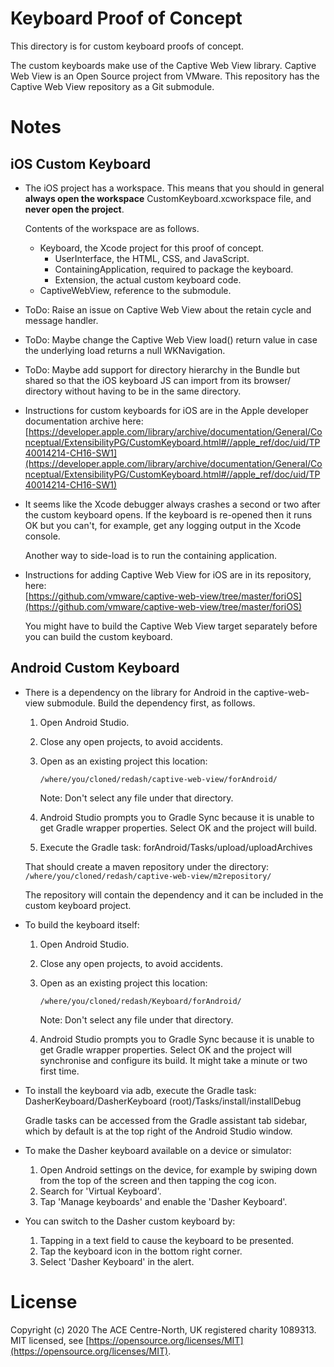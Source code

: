 Keyboard Proof of Concept
=========================
This directory is for custom keyboard proofs of concept.

The custom keyboards make use of the Captive Web View library. Captive Web View
is an Open Source project from VMware. This repository has the Captive Web View
repository as a Git submodule.

Notes
=====

## iOS Custom Keyboard

-   The iOS project has a workspace. This means that you should in general
    **always open the workspace** CustomKeyboard.xcworkspace file, and **never
    open the project**.

    Contents of the workspace are as follows.

    -   Keyboard, the Xcode project for this proof of concept.
        -   UserInterface, the HTML, CSS, and JavaScript.
        -   ContainingApplication, required to package the keyboard.
        -   Extension, the actual custom keyboard code.
    -   CaptiveWebView, reference to the submodule.

-   ToDo: Raise an issue on Captive Web View about the retain cycle and message
    handler.

-   ToDo: Maybe change the Captive Web View load() return value in case the
    underlying load returns a null WKNavigation.

-   ToDo: Maybe add support for directory hierarchy in the Bundle but shared so
    that the iOS keyboard JS can import from its browser/ directory without
    having to be in the same directory.

-   Instructions for custom keyboards for iOS are in the Apple developer
    documentation archive here:  
    [https://developer.apple.com/library/archive/documentation/General/Conceptual/ExtensibilityPG/CustomKeyboard.html#//apple_ref/doc/uid/TP40014214-CH16-SW1](https://developer.apple.com/library/archive/documentation/General/Conceptual/ExtensibilityPG/CustomKeyboard.html#//apple_ref/doc/uid/TP40014214-CH16-SW1)

-   It seems like the Xcode debugger always crashes a second or two after the
    custom keyboard opens. If the keyboard is re-opened then it runs OK but you
    can't, for example, get any logging output in the Xcode console.

    Another way to side-load is to run the containing application.

-   Instructions for adding Captive Web View for iOS are in its repository,
    here:  
    [https://github.com/vmware/captive-web-view/tree/master/foriOS](https://github.com/vmware/captive-web-view/tree/master/foriOS)

    You might have to build the Captive Web View target separately before you
    can build the custom keyboard.

## Android Custom Keyboard

-   There is a dependency on the library for Android in the captive-web-view
    submodule. Build the dependency first, as follows.

    1.  Open Android Studio.
    2.  Close any open projects, to avoid accidents.
    3.  Open as an existing project this location:

            /where/you/cloned/redash/captive-web-view/forAndroid/
        
        Note: Don't select any file under that directory.
    
    4.  Android Studio prompts you to Gradle Sync because it is unable to get
        Gradle wrapper properties. Select OK and the project will build.
    
    5.  Execute the Gradle task: forAndroid/Tasks/upload/uploadArchives

    That should create a maven repository under the directory:
    `/where/you/cloned/redash/captive-web-view/m2repository/`

    The repository will contain the dependency and it can be included in the
    custom keyboard project.

-   To build the keyboard itself:

    1.  Open Android Studio.
    2.  Close any open projects, to avoid accidents.
    3.  Open as an existing project this location:

            /where/you/cloned/redash/Keyboard/forAndroid/
        
        Note: Don't select any file under that directory.
    
    4.  Android Studio prompts you to Gradle Sync because it is unable to get
        Gradle wrapper properties. Select OK and the project will synchronise
        and configure its build. It might take a minute or two first time.

-   To install the keyboard via adb, execute the Gradle task:  
    DasherKeyboard/DasherKeyboard (root)/Tasks/install/installDebug

    Gradle tasks can be accessed from the Gradle assistant tab sidebar, which
    by default is at the top right of the Android Studio window.

-   To make the Dasher keyboard available on a device or simulator:

    1.  Open Android settings on the device, for example by swiping down from
        the top of the screen and then tapping the cog icon.
    2.  Search for 'Virtual Keyboard'.
    3.  Tap 'Manage keyboards' and enable the 'Dasher Keyboard'.

-   You can switch to the Dasher custom keyboard by:

    1.  Tapping in a text field to cause the keyboard to be presented.
    2.  Tap the keyboard icon in the bottom right corner.
    3.  Select 'Dasher Keyboard' in the alert.

License
=======
Copyright (c) 2020 The ACE Centre-North, UK registered charity 1089313. MIT
licensed, see
[https://opensource.org/licenses/MIT](https://opensource.org/licenses/MIT).

